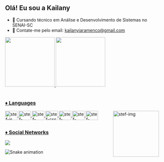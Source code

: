## Olá! Eu sou a Kailany

- 🌱 Cursando técnico em Análise e Desenvolvimento de Sistemas no SENAI-SC
- 💬 Contate-me pelo email: kailanyiaramenco@gmail.com

<div display: inline_block>
<a href = "https://github.com/steflemos">
<img height="162em" src="https://github-readme-stats.vercel.app/api?username=steflemos&show_icons=true&theme=radical">
<img height="162em" src="https://github-readme-stats.vercel.app/api/top-langs/?username=steflemos&layout=compact&theme=radical ">

</div>

<div style="display: inline_block"><br>

<h3>♦ Languages </h3>
<img align = "center" alt = "stef-js" height = "30" width = "40" src= "https://cdn.jsdelivr.net/gh/devicons/devicon/icons/javascript/javascript-original.svg">
<img align = "center" alt = "stef-html" height = "30" width = "40" src= "https://cdn.jsdelivr.net/gh/devicons/devicon/icons/html5/html5-original.svg">
<img align = "center" alt = "stef-react" height = "30" width = "40" src= "https://cdn.jsdelivr.net/gh/devicons/devicon/icons/react/react-original.svg">
<img align = "center" alt = "stef-css" height = "30" width = "40" src= "https://cdn.jsdelivr.net/gh/devicons/devicon/icons/css3/css3-original.svg">

<img align = "center" alt = "stef-mysql" height = "30" width = "40" src= "https://cdn.jsdelivr.net/gh/devicons/devicon/icons/mysql/mysql-original.svg">
<img align = "center" alt = "stef-postgresql" height = "30" width = "40" src= "https://cdn.jsdelivr.net/gh/devicons/devicon/icons/postgresql/postgresql-original.svg">
<img align = "center" alt = "stef-nodejs" height = "30" width = "40" src= "https://cdn.jsdelivr.net/gh/devicons/devicon/icons/nodejs/nodejs-original.svg">
<img align = "right" alt = "stef-img" height = "150" width = "150" src = "https://i.picasion.com/pic92/52e81e9d20fe79759c3e16fed9bef947.gif">
</div>


##

<div>
<h3>♦ Social Networks</h3>
<a href = "https://br.linkedin.com/in/stefani-ferreira-25107b222?trk=people-guest_people_search-card" target ="-blank"> <img src = "https://img.shields.io/badge/LinkedIn-0077B5?style=for-the-badge&logo=linkedin&logoColor=white" target ="_blank" > </a>

![Snake animation](https://github.com/steflemos/steflemos/blob/output/github-contribution-grid-snake.svg)
</div>
